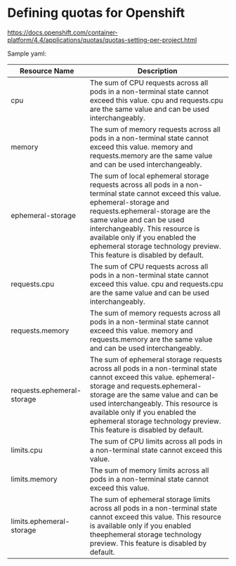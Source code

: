 # Defining quotas for Openshift 
https://docs.openshift.com/container-platform/4.4/applications/quotas/quotas-setting-per-project.html

Sample yaml:


|Resource Name|Description|
|--- |--- |
|cpu|The sum of CPU requests across all pods in a non-terminal state cannot exceed this value. cpu and requests.cpu are the same value and can be used interchangeably.|
|memory|The sum of memory requests across all pods in a non-terminal state cannot exceed this value. memory and requests.memory are the same value and can be used interchangeably.|
|ephemeral-storage|The sum of local ephemeral storage requests across all pods in a non-terminal state cannot exceed this value. ephemeral-storage and requests.ephemeral-storage are the same value and can be used interchangeably. This resource is available only if you enabled the ephemeral storage technology preview. This feature is disabled by default.|
|requests.cpu|The sum of CPU requests across all pods in a non-terminal state cannot exceed this value. cpu and requests.cpu are the same value and can be used interchangeably.|
|requests.memory|The sum of memory requests across all pods in a non-terminal state cannot exceed this value. memory and requests.memory are the same value and can be used interchangeably.|
|requests.ephemeral-storage|The sum of ephemeral storage requests across all pods in a non-terminal state cannot exceed this value. ephemeral-storage and requests.ephemeral-storage are the same value and can be used interchangeably. This resource is available only if you enabled the ephemeral storage technology preview. This feature is disabled by default.|
|limits.cpu|The sum of CPU limits across all pods in a non-terminal state cannot exceed this value.|
|limits.memory|The sum of memory limits across all pods in a non-terminal state cannot exceed this value.|
|limits.ephemeral-storage|The sum of ephemeral storage limits across all pods in a non-terminal state cannot exceed this value. This resource is available only if you enabled theephemeral storage technology preview. This feature is disabled by default.|
